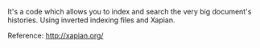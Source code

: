 It's a code which allows you to index and search the very big document's histories.
Using inverted indexing files and Xapian.

Reference: http://xapian.org/
